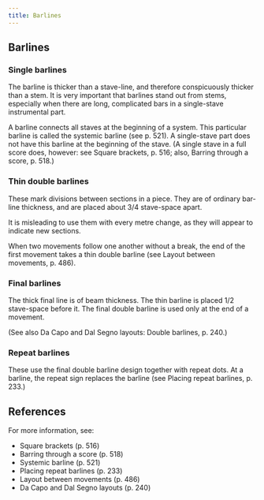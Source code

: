 ```yaml
---
title: Barlines
---
```


## Barlines

### Single barlines

The barline is thicker than a stave-line, and therefore conspicuously thicker than a stem. It is very important that barlines stand out from stems, especially when there are long, complicated bars in a single-stave instrumental part.

A barline connects all staves at the beginning of a system. This particular barline is called the systemic barline (see p. 521). A single-stave part does not have this barline at the beginning of the stave. (A single stave in a full score does, however: see Square brackets, p. 516; also, Barring through a score, p. 518.)

### Thin double barlines

These mark divisions between sections in a piece. They are of ordinary bar-line thickness, and are placed about 3/4 stave-space apart.

It is misleading to use them with every metre change, as they will appear to indicate new sections.

When two movements follow one another without a break, the end of the first movement takes a thin double barline (see Layout between movements, p. 486).

### Final barlines

The thick final line is of beam thickness. The thin barline is placed 1/2 stave-space before it. The final double barline is used only at the end of a movement.

(See also Da Capo and Dal Segno layouts: Double barlines, p. 240.)

### Repeat barlines

These use the final double barline design together with repeat dots. At a barline, the repeat sign replaces the barline (see Placing repeat barlines, p. 233.)

## References
For more information, see:
- Square brackets (p. 516)
- Barring through a score (p. 518)
- Systemic barline (p. 521)
- Placing repeat barlines (p. 233)
- Layout between movements (p. 486)
- Da Capo and Dal Segno layouts (p. 240) 
